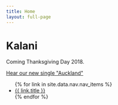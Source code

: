 ```yaml
---
title: Home
layout: full-page
---
```


# Kalani

Coming Thanksgiving Day 2018.

<a class="button" href="https://www.youtube.com/watch?v=OFwCMxfd7kk">Hear our new single "Auckland"</a>

<nav>
  <ul>
    {% for link in site.data.nav.nav_items %}
      <li><a href="{{ link.url }}">{{ link.title }}</a></li>
    {% endfor %}
  </ul>
</nav>
